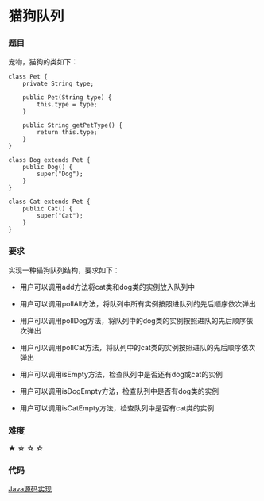 # 猫狗队列

### 题目

宠物，猫狗的类如下：

    class Pet {
        private String type;

        public Pet(String type) {
            this.type = type;
        }

        public String getPetType() {
            return this.type;
        }
    }

    class Dog extends Pet {
        public Dog() {
            super("Dog");
        }
    }

    class Cat extends Pet {
        public Cat() {
            super("Cat");
        }
    }


### 要求

实现一种猫狗队列结构，要求如下：

  - 用户可以调用add方法将cat类和dog类的实例放入队列中

  - 用户可以调用pollAll方法，将队列中所有实例按照进队列的先后顺序依次弹出

  - 用户可以调用pollDog方法，将队列中的dog类的实例按照进队的先后顺序依次弹出

  - 用户可以调用pollCat方法，将队列中的cat类的实例按照进队的先后顺序依次弹出

  - 用户可以调用isEmpty方法，检查队列中是否还有dog或cat的实例

  - 用户可以调用isDogEmpty方法，检查队列中是否有dog类的实例

  - 用户可以调用isCatEmpty方法，检查队列中是否有cat类的实例

### 难度

 ★ ☆ ☆ ☆

### 代码

 [Java源码实现](../../src/Stack/Stack4.java)
